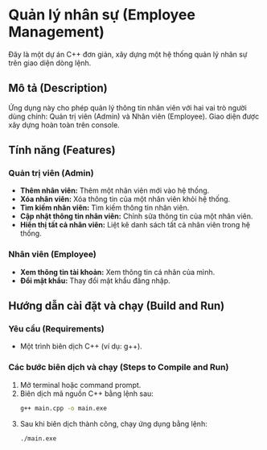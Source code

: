 # Quản lý nhân sự (Employee Management)

Đây là một dự án C++ đơn giản, xây dựng một hệ thống quản lý nhân sự trên giao diện dòng lệnh.

## Mô tả (Description)

Ứng dụng này cho phép quản lý thông tin nhân viên với hai vai trò người dùng chính: Quản trị viên (Admin) và Nhân viên (Employee). Giao diện được xây dựng hoàn toàn trên console.

## Tính năng (Features)

### Quản trị viên (Admin)

*   **Thêm nhân viên:** Thêm một nhân viên mới vào hệ thống.
*   **Xóa nhân viên:** Xóa thông tin của một nhân viên khỏi hệ thống.
*   **Tìm kiếm nhân viên:** Tìm kiếm thông tin nhân viên.
*   **Cập nhật thông tin nhân viên:** Chỉnh sửa thông tin của một nhân viên.
*   **Hiển thị tất cả nhân viên:** Liệt kê danh sách tất cả nhân viên trong hệ thống.

### Nhân viên (Employee)

*   **Xem thông tin tài khoản:** Xem thông tin cá nhân của mình.
*   **Đổi mật khẩu:** Thay đổi mật khẩu đăng nhập.

## Hướng dẫn cài đặt và chạy (Build and Run)

### Yêu cầu (Requirements)

*   Một trình biên dịch C++ (ví dụ: g++).

### Các bước biên dịch và chạy (Steps to Compile and Run)

1.  Mở terminal hoặc command prompt.
2.  Biên dịch mã nguồn C++ bằng lệnh sau:
    ```bash
    g++ main.cpp -o main.exe
    ```
3.  Sau khi biên dịch thành công, chạy ứng dụng bằng lệnh:
    ```bash
    ./main.exe
    ```
